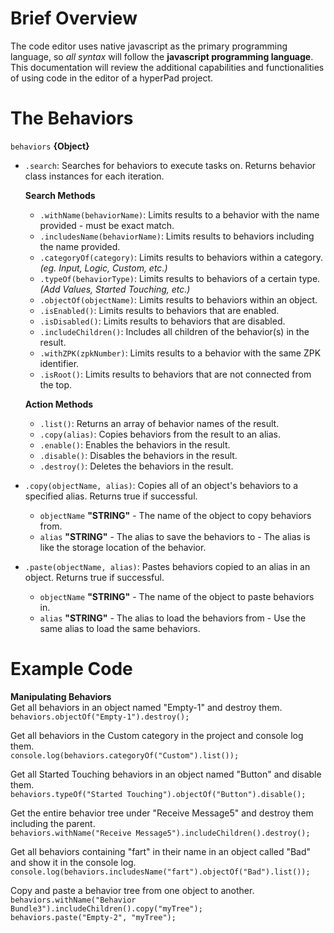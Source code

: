 # Brief Overview
The code editor uses native javascript as the primary programming language, so *all syntax* will follow the **javascript programming language**.
This documentation will review the additional capabilities and functionalities of using code in the editor of a hyperPad project.

# The Behaviors
`behaviors` **{Object}**
- `.search`: Searches for behaviors to execute tasks on. Returns behavior class instances for each iteration.

  **Search Methods**
  - `.withName(behaviorName)`: Limits results to a behavior with the name provided - must be exact match.
  - `.includesName(behaviorName)`: Limits results to behaviors including the name provided.
  - `.categoryOf(category)`: Limits results to behaviors within a category. *(eg. Input, Logic, Custom, etc.)*
  - `.typeOf(behaviorType)`: Limits results to behaviors of a certain type. *(Add Values, Started Touching, etc.)*
  - `.objectOf(objectName)`: Limits results to behaviors within an object.
  - `.isEnabled()`: Limits results to behaviors that are enabled.
  - `.isDisabled()`: Limits results to behaviors that are disabled.
  - `.includeChildren()`: Includes all children of the behavior(s) in the result.
  - `.withZPK(zpkNumber)`: Limits results to a behavior with the same ZPK identifier.
  - `.isRoot()`: Limits results to behaviors that are not connected from the top.

  **Action Methods**
  - `.list()`: Returns an array of behavior names of the result.
  - `.copy(alias)`: Copies behaviors from the result to an alias.
  - `.enable()`: Enables the behaviors in the result.
  - `.disable()`: Disables the behaviors in the result.
  - `.destroy()`: Deletes the behaviors in the result.

- `.copy(objectName, alias)`: Copies all of an object's behaviors to a specified alias. Returns true if successful.
  - `objectName` **"STRING"** - The name of the object to copy behaviors from.
  - `alias` **"STRING"** - The alias to save the behaviors to - The alias is like the storage location of the behavior.

- `.paste(objectName, alias)`: Pastes behaviors copied to an alias in an object. Returns true if successful.
  - `objectName` **"STRING"** - The name of the object to paste behaviors in.
  - `alias` **"STRING"** - The alias to load the behaviors from - Use the same alias to load the same behaviors.

# Example Code
 **Manipulating Behaviors** <br>
  Get all behaviors in an object named "Empty-1" and destroy them.<br>
  `behaviors.objectOf("Empty-1").destroy();`
   
  Get all behaviors in the Custom category in the project and console log them.<br>
  `console.log(behaviors.categoryOf("Custom").list());`
  
  Get all Started Touching behaviors in an object named "Button" and disable them.<br>
  `behaviors.typeOf("Started Touching").objectOf("Button").disable();`
  
  Get the entire behavior tree under "Receive Message5" and destroy them including the parent.<br>
  `behaviors.withName("Receive Message5").includeChildren().destroy();`
  
  Get all behaviors containing "fart" in their name in an object called "Bad" and show it in the console log.<br>
  `console.log(behaviors.includesName("fart").objectOf("Bad").list());`

  Copy and paste a behavior tree from one object to another.<br>
  `behaviors.withName("Behavior Bundle3").includeChildren().copy("myTree");` <br>
  `behaviors.paste("Empty-2", "myTree");`
